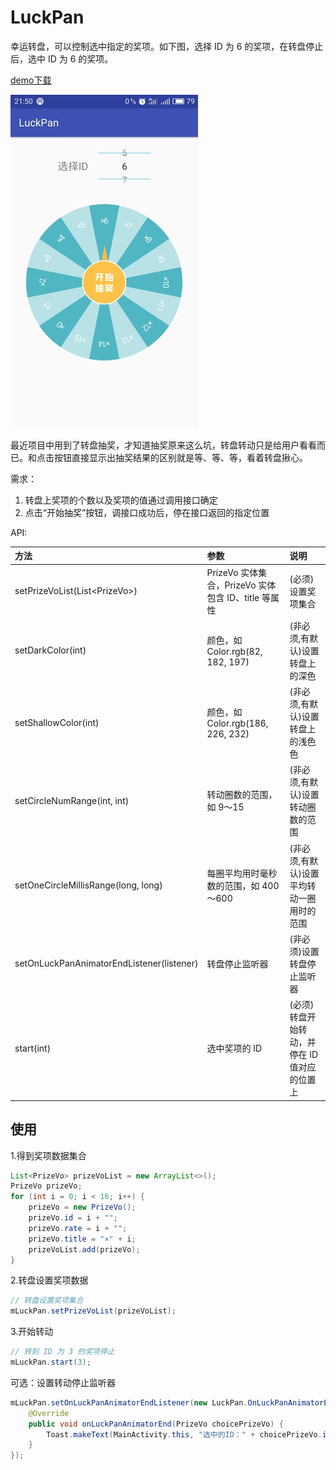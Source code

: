 # LuckPan

幸运转盘，可以控制选中指定的奖项。如下图，选择 ID 为 6 的奖项，在转盘停止后，选中 ID 为 6 的奖项。

[demo下载](/apk/app-debug.apk)

![screenshot](/screenshots/screenshot.jpg)

最近项目中用到了转盘抽奖，才知道抽奖原来这么坑，转盘转动只是给用户看看而已。和点击按钮直接显示出抽奖结果的区别就是等、等、等，看着转盘揪心。

需求：

1. 转盘上奖项的个数以及奖项的值通过调用接口确定
2. 点击“开始抽奖”按钮，调接口成功后，停在接口返回的指定位置

API:

| 方法          | 参数           | 说明  |
| :-------------|:-------------| :-----|
| setPrizeVoList(List\<PrizeVo\>) | PrizeVo 实体集合，PrizeVo 实体包含 ID、title 等属性 | (必须)设置奖项集合 |
| setDarkColor(int) | 颜色，如 Color.rgb(82, 182, 197) | (非必须,有默认)设置转盘上的深色 |
| setShallowColor(int) | 颜色，如 Color.rgb(186, 226, 232) | (非必须,有默认)设置转盘上的浅色色 |
| setCircleNumRange(int, int) | 转动圈数的范围，如 9～15 | (非必须,有默认)设置转动圈数的范围 |
| setOneCircleMillisRange(long, long) | 每圈平均用时毫秒数的范围，如 400～600 | (非必须,有默认)设置平均转动一圈用时的范围 |
| setOnLuckPanAnimatorEndListener(listener)  | 转盘停止监听器 | (非必须)设置转盘停止监听器 |
| start(int) | 选中奖项的 ID | (必须)转盘开始转动，并停在 ID 值对应的位置上 |

## 使用

1.得到奖项数据集合

```java
List<PrizeVo> prizeVoList = new ArrayList<>();
PrizeVo prizeVo;
for (int i = 0; i < 16; i++) {
    prizeVo = new PrizeVo();
    prizeVo.id = i + "";
    prizeVo.rate = i + "";
    prizeVo.title = "×" + i;
    prizeVoList.add(prizeVo);
}
```

2.转盘设置奖项数据

```java
// 转盘设置奖项集合
mLuckPan.setPrizeVoList(prizeVoList);
```

3.开始转动

```java
// 转到 ID 为 3 的奖项停止
mLuckPan.start(3);
```

可选：设置转动停止监听器

```java
mLuckPan.setOnLuckPanAnimatorEndListener(new LuckPan.OnLuckPanAnimatorEndListener() {
    @Override
    public void onLuckPanAnimatorEnd(PrizeVo choicePrizeVo) {
        Toast.makeText(MainActivity.this, "选中的ID：" + choicePrizeVo.id, Toast.LENGTH_SHORT).show();
    }
});
```

